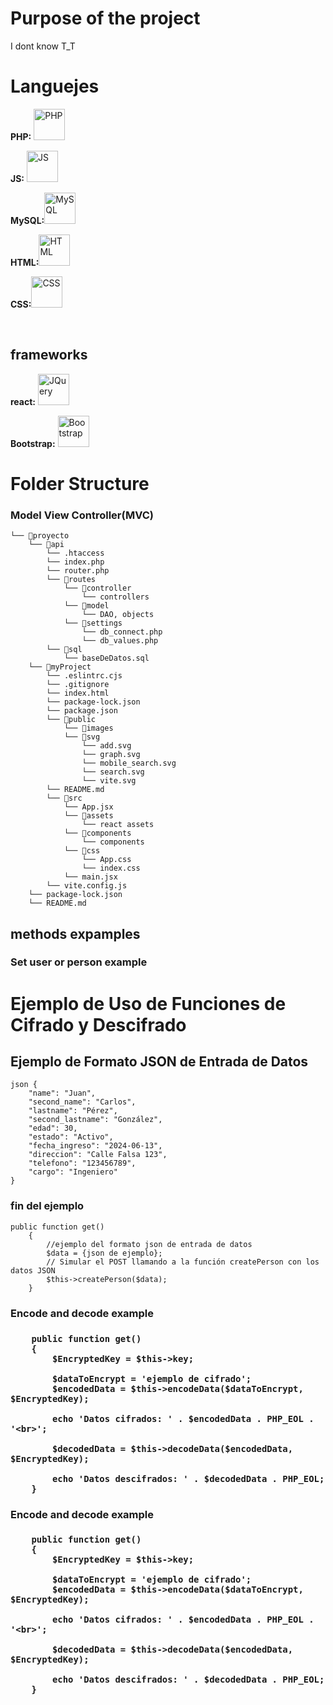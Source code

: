 <h1>Purpose of the project</h1>
<p>I dont  know T_T</p>
<h1>Languejes</h1>
<p><strong>PHP:</strong>
<img src="https://upload.wikimedia.org/wikipedia/commons/thumb/2/27/PHP-logo.svg/300px-PHP-logo.svg.png" alt="PHP" width="50"></p>
<p><strong>JS:</strong>
<img src="https://upload.wikimedia.org/wikipedia/commons/thumb/9/99/Unofficial_JavaScript_logo_2.svg/480px-Unofficial_JavaScript_logo_2.svg.png" width="50" alt="JS"></p>
<p><strong>MySQL:</strong><img src="https://upload.wikimedia.org/wikipedia/commons/thumb/5/51/Mysql.svg/75px-Mysql.svg.png" alt="MySQL" width="50"></p>
<p><strong>HTML:</strong><img src="https://upload.wikimedia.org/wikipedia/commons/thumb/6/61/HTML5_logo_and_wordmark.svg/200px-HTML5_logo_and_wordmark.svg.png?20160623125136" alt="HTML" width="50"></p>
<p><strong>CSS:</strong><img src="https://upload.wikimedia.org/wikipedia/commons/thumb/d/d5/CSS3_logo_and_wordmark.svg/200px-CSS3_logo_and_wordmark.svg.png?20160623125136" alt="CSS" width="50"></p>
<br>

<h2>frameworks</h2>
<p><strong>react:</strong> <a href="https://react.dev/" target="_blank" rel="noopener noreferrer"><img src="https://th.bing.com/th/id/OIP.33CwBYkmnMfpA9Djup22JwHaHa?rs=1&pid=ImgDetMain" alt="JQuery" width="50"></a></p>
<p><strong>Bootstrap:</strong> <a href="https://getbootstrap.com/" target="_blank" rel="noopener noreferrer"><img src="https://upload.wikimedia.org/wikipedia/commons/thumb/b/b2/Bootstrap_logo.svg/200px-Bootstrap_logo.svg.png?20160623125136" alt="Bootstrap" width="50"></a></p>

<h1>Folder Structure</h1>
<h3>Model View Controller(MVC)</h3>

```
└── 📁proyecto
    └── 📁api
        └── .htaccess
        └── index.php
        └── router.php
        └── 📁routes
            └── 📁controller
                └── controllers
            └── 📁model
                └── DAO, objects
            └── 📁settings
                └── db_connect.php
                └── db_values.php
        └── 📁sql
            └── baseDeDatos.sql
    └── 📁myProject
        └── .eslintrc.cjs
        └── .gitignore
        └── index.html
        └── package-lock.json
        └── package.json
        └── 📁public
            └── 📁images
            └── 📁svg
                └── add.svg
                └── graph.svg
                └── mobile_search.svg
                └── search.svg
                └── vite.svg
        └── README.md
        └── 📁src
            └── App.jsx
            └── 📁assets
                └── react assets
            └── 📁components
                └── components
            └── 📁css
                └── App.css
                └── index.css
            └── main.jsx
        └── vite.config.js
    └── package-lock.json
    └── README.md
```

<h2>methods expamples</h2>

<h3>Set user or person example<h3>

# Ejemplo de Uso de Funciones de Cifrado y Descifrado

## Ejemplo de Formato JSON de Entrada de Datos

```
json {
    "name": "Juan",
    "second_name": "Carlos",
    "lastname": "Pérez",
    "second_lastname": "González",
    "edad": 30,
    "estado": "Activo",
    "fecha_ingreso": "2024-06-13",
    "direccion": "Calle Falsa 123",
    "telefono": "123456789",
    "cargo": "Ingeniero"
}
```
### fin del ejemplo

```
public function get()
    {
        //ejemplo del formato json de entrada de datos
        $data = {json de ejemplo};
        // Simular el POST llamando a la función createPerson con los datos JSON
        $this->createPerson($data);
    }
```

<h3>Encode and decode example<h3>

```
    public function get()
    {
        $EncryptedKey = $this->key;

        $dataToEncrypt = 'ejemplo de cifrado';
        $encodedData = $this->encodeData($dataToEncrypt, $EncryptedKey);

        echo 'Datos cifrados: ' . $encodedData . PHP_EOL . '<br>';

        $decodedData = $this->decodeData($encodedData, $EncryptedKey);

        echo 'Datos descifrados: ' . $decodedData . PHP_EOL;
    }
```

<h3>Encode and decode example<h3>

```
    public function get()
    {
        $EncryptedKey = $this->key;

        $dataToEncrypt = 'ejemplo de cifrado';
        $encodedData = $this->encodeData($dataToEncrypt, $EncryptedKey);

        echo 'Datos cifrados: ' . $encodedData . PHP_EOL . '<br>';

        $decodedData = $this->decodeData($encodedData, $EncryptedKey);

        echo 'Datos descifrados: ' . $decodedData . PHP_EOL;
    }
```

 
